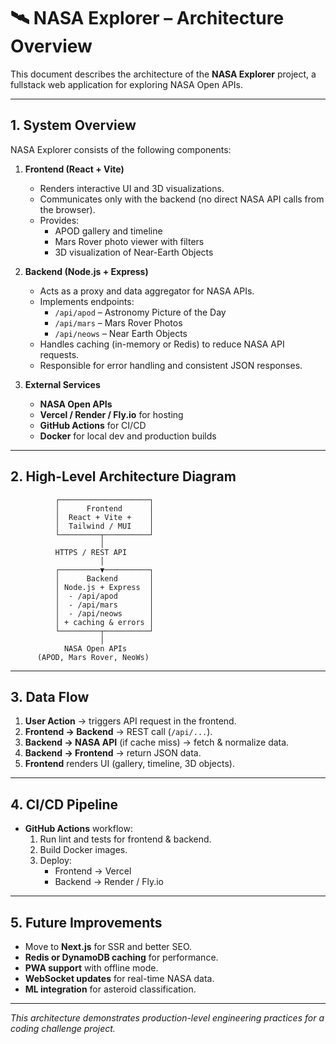 # 🛰 NASA Explorer – Architecture Overview

This document describes the architecture of the **NASA Explorer** project, a fullstack web application for exploring NASA Open APIs.

---

## 1. System Overview

NASA Explorer consists of the following components:

1. **Frontend (React + Vite)**
   - Renders interactive UI and 3D visualizations.
   - Communicates only with the backend (no direct NASA API calls from the browser).
   - Provides:
     - APOD gallery and timeline
     - Mars Rover photo viewer with filters
     - 3D visualization of Near-Earth Objects

2. **Backend (Node.js + Express)**
   - Acts as a proxy and data aggregator for NASA APIs.
   - Implements endpoints:
     - `/api/apod` – Astronomy Picture of the Day
     - `/api/mars` – Mars Rover Photos
     - `/api/neows` – Near Earth Objects
   - Handles caching (in-memory or Redis) to reduce NASA API requests.
   - Responsible for error handling and consistent JSON responses.

3. **External Services**
   - **NASA Open APIs**
   - **Vercel / Render / Fly.io** for hosting
   - **GitHub Actions** for CI/CD
   - **Docker** for local dev and production builds

---

## 2. High-Level Architecture Diagram

```
          ┌────────────────────┐
          │      Frontend      │
          │  React + Vite +    │
          │  Tailwind / MUI    │
          └─────────┬──────────┘
                    │
          HTTPS / REST API
                    │
          ┌─────────▼──────────┐
          │      Backend       │
          │ Node.js + Express  │
          │  - /api/apod       │
          │  - /api/mars       │
          │  - /api/neows      │
          │ + caching & errors │
          └─────────┬──────────┘
                    │
            NASA Open APIs
      (APOD, Mars Rover, NeoWs)
```

---

## 3. Data Flow

1. **User Action** → triggers API request in the frontend.
2. **Frontend → Backend** → REST call (`/api/...`).
3. **Backend → NASA API** (if cache miss) → fetch & normalize data.
4. **Backend → Frontend** → return JSON data.
5. **Frontend** renders UI (gallery, timeline, 3D objects).

---

## 4. CI/CD Pipeline

- **GitHub Actions** workflow:
  1. Run lint and tests for frontend & backend.
  2. Build Docker images.
  3. Deploy:
     - Frontend → Vercel
     - Backend → Render / Fly.io

---

## 5. Future Improvements

- Move to **Next.js** for SSR and better SEO.
- **Redis or DynamoDB caching** for performance.
- **PWA support** with offline mode.
- **WebSocket updates** for real-time NASA data.
- **ML integration** for asteroid classification.

---

*This architecture demonstrates production-level engineering practices for a coding challenge project.*
